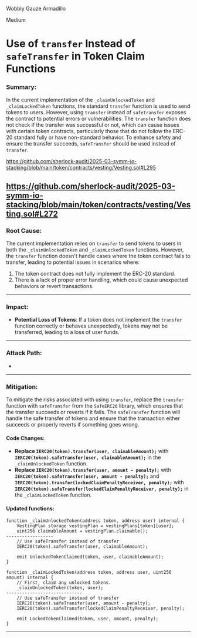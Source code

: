 Wobbly Gauze Armadillo

Medium

# Use of `transfer` Instead of `safeTransfer` in Token Claim Functions


### **Summary:**
In the current implementation of the `_claimUnlockedToken` and `_claimLockedToken` functions, the standard `transfer` function is used to send tokens to users. However, using `transfer` instead of `safeTransfer` exposes the contract to potential errors or vulnerabilities. The `transfer` function does not check if the transfer was successful or not, which can cause issues with certain token contracts, particularly those that do not follow the ERC-20 standard fully or have non-standard behavior. To enhance safety and ensure the transfer succeeds, `safeTransfer` should be used instead of `transfer`.


https://github.com/sherlock-audit/2025-03-symm-io-stacking/blob/main/token/contracts/vesting/Vesting.sol#L295

https://github.com/sherlock-audit/2025-03-symm-io-stacking/blob/main/token/contracts/vesting/Vesting.sol#L272
---

### **Root Cause:**
The current implementation relies on `transfer` to send tokens to users in both the `_claimUnlockedToken` and `_claimLockedToken` functions. However, the `transfer` function doesn't handle cases where the token contract fails to transfer, leading to potential issues in scenarios where:
1. The token contract does not fully implement the ERC-20 standard.
2. There is a lack of proper error handling, which could cause unexpected behaviors or revert transactions.

---

### **Impact:**
- **Potential Loss of Tokens**: If a token does not implement the `transfer` function correctly or behaves unexpectedly, tokens may not be transferred, leading to a loss of user funds.

---

### **Attack Path:**
-
---

### **Mitigation:**
To mitigate the risks associated with using `transfer`, replace the `transfer` function with `safeTransfer` from the `SafeERC20` library, which ensures that the transfer succeeds or reverts if it fails. The `safeTransfer` function will handle the safe transfer of tokens and ensure that the transaction either succeeds or properly reverts if something goes wrong.

#### **Code Changes:**
- **Replace `IERC20(token).transfer(user, claimableAmount);`** with **`IERC20(token).safeTransfer(user, claimableAmount);`** in the `_claimUnlockedToken` function.
- **Replace `IERC20(token).transfer(user, amount - penalty);`** with **`IERC20(token).safeTransfer(user, amount - penalty);`** and **`IERC20(token).transfer(lockedClaimPenaltyReceiver, penalty);`** with **`IERC20(token).safeTransfer(lockedClaimPenaltyReceiver, penalty);`** in the `_claimLockedToken` function.

#### Updated functions:
```solidity
function _claimUnlockedToken(address token, address user) internal {
    VestingPlan storage vestingPlan = vestingPlans[token][user];
    uint256 claimableAmount = vestingPlan.claimable();
------------------
    // Use safeTransfer instead of transfer
    IERC20(token).safeTransfer(user, claimableAmount);

    emit UnlockedTokenClaimed(token, user, claimableAmount);
}

function _claimLockedToken(address token, address user, uint256 amount) internal {
    // First, claim any unlocked tokens.
    _claimUnlockedToken(token, user);
-----------------------------
    // Use safeTransfer instead of transfer
    IERC20(token).safeTransfer(user, amount - penalty);
    IERC20(token).safeTransfer(lockedClaimPenaltyReceiver, penalty);

    emit LockedTokenClaimed(token, user, amount, penalty);
}
```

---
